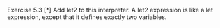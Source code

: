 Exercise 5.3 [*] Add let2 to this interpreter. A let2 expression is like a let expression, except that it defines exactly two variables.